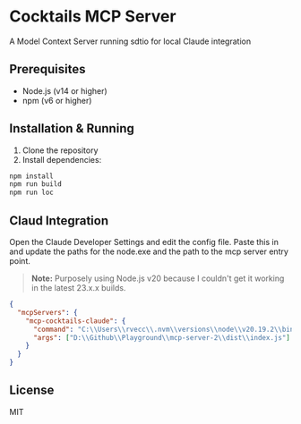 # Cocktails MCP Server

A Model Context Server running sdtio for local Claude integration

## Prerequisites

- Node.js (v14 or higher)
- npm (v6 or higher)

## Installation & Running

1. Clone the repository
2. Install dependencies:
```bash
npm install
npm run build
npm run loc
```

## Claud Integration

Open the Claude Developer Settings and edit the config file.  Paste this in and update the paths for the node.exe and the path to the mcp server entry point.

> **Note:** Purposely using Node.js v20 because I couldn't get it working in the latest 23.x.x builds.

```json
{
  "mcpServers": {
    "mcp-cocktails-claude": {
      "command": "C:\\Users\\rvecc\\.nvm\\versions\\node\\v20.19.2\\bin\\node.exe",
      "args": ["D:\\Github\\Playground\\mcp-server-2\\dist\\index.js"]
    }
  }
}
```


## License

MIT 